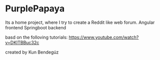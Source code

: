 # PurplePapaya

Its a home project, where I try to create a Reddit like web forum.
Angular frontend
Springboot backend

basd on the folloving tutorials:
https://www.youtube.com/watch?v=DKlTBBuc32c

created by Kun Bendegúz
